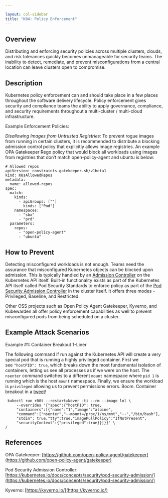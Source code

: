 ```yaml
---

layout: col-sidebar
title: "K04: Policy Enforcement"
---
```


## Overview

Distributing and enforcing security policies across multiple clusters, clouds, and risk tolerances quickly becomes unmanageable for security teams. The inability to detect, remediate, and prevent misconfigurations from a central location can leave clusters open to compromise. 

## Description
Kubernetes policy enforcement can and should take place in a few places throughout the software delivery lifecycle. Policy enforcement gives security and compliance teams the ability to apply governance, compliance, and security requirements throughout a multi-cluster / multi-cloud infrastructure. 


Example Enforcement Policies:

*Disallowing Images from Untrusted Registries:* To prevent rogue images from running in certain clusters, it is recommended to distribute a blocking admission control policy that explicitly allows image registries. An example OPA Gatekeeper Rego policy that would block all workloads using images from registries that don’t match open-policy-agent and ubuntu is below:

```
# Allowed repos
apiVersion: constraints.gatekeeper.sh/v1beta1
kind: K8sAllowedRepos
metadata:
  name: allowed-repos
spec:
  match:
    kinds:
      - apiGroups: [""]
        kinds: ["Pod"]
    namespaces:
      - "sbx"
      - "prd"
  parameters:
    repos:
      - "open-policy-agent"
      - "ubuntu"
```

## How to Prevent

Detecting misconfigured workloads is not enough. Teams need the assurance that misconfigured Kubernetes objects can be blocked upon admission. This is typically handled by an [Admission Controller](https://kubernetes.io/docs/reference/access-authn-authz/admission-controllers/) on the Kubernetes API itself. Built-in functionality exists as part of the Kubernetes API itself called Pod Security Standards to enforce policy as part of the [Pod Security Admission Controller](https://kubernetes.io/docs/concepts/security/pod-security-admission/) in the cluster itself. It offers three modes - Privileged, Baseline, and Restricted. 

Other OSS projects such as Open Policy Agent Gatekeeper, Kyverno, and Kubewarden all offer policy enforcement capabilities as well to prevent misconfigured pods from being scheduled on a cluster. 

## Example Attack Scenarios
Example #1: Container Breakout 1-Liner

The following command if run against the Kubernetes API will create a very special pod that is running a highly privileged container. First we see `"hostPID": true`, which breaks down the most fundamental isolation of containers, letting us see all processes as if we were on the host. The `nsenter` command switches to a different `mount` namespace where `pid 1` is running which is the host `mount` namespace. Finally, we ensure the workload is `privileged` allowing us to prevent permissions errors. Boom. Container breakout in a [tweet](https://twitter.com/mauilion/status/1129468485480751104)! 

```
 kubectl run r00t --restart=Never -ti --rm --image lol \
	 --overrides '{"spec":{"hostPID": true, 
	 "containers":[{"name":"1","image":"alpine", 
	 "command":["nsenter","--mount=/proc/1/ns/mnt","--","/bin/bash"], 
     "stdin": true,"tty":true,"imagePullPolicy":"IfNotPresent", 
     "securityContext":{"privileged":true}}]}}' \
/
```

## References
OPA Gatekeeper: [https://github.com/open-policy-agent/gatekeeper](https://github.com/open-policy-agent/gatekeeper)

Pod Security Admission Controller: [https://kubernetes.io/docs/concepts/security/pod-security-admission/](https://kubernetes.io/docs/concepts/security/pod-security-admission/)

Kyverno: [https://kyverno.io/](https://kyverno.io/)
